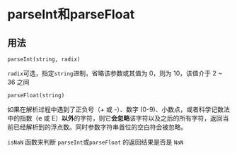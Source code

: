 # parseInt和parseFloat

## 用法

`parseInt(string, radix)`

`radix`可选，指定`string`进制，省略该参数或其值为 0，则为 10，该值介于 2 ~ 36 之间

`parseFloat(string)`

如果在解析过程中遇到了正负号（+ 或 -）、数字 (0-9)、小数点，或者科学记数法中的指数（e 或 E）**以外**的字符，则它**会忽略**该字符以及之后的所有字符，返回当前已经解析到的浮点数。同时参数字符串首位的空白符会被忽略。

`isNaN` 函数来判断 `parseInt`或`parseFloat` 的返回结果是否是 `NaN`
